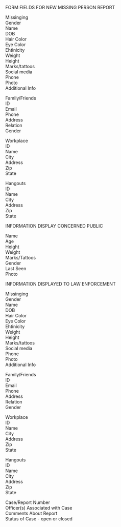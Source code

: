 FORM FIELDS FOR NEW MISSING PERSON REPORT

Missinging  
  Gender  
  Name  
  DOB  
  Hair Color  
  Eye Color  
  Ehtinicity  
  Weight  
  Height   
  Marks/tattoos  
  Social media  
  Phone  
  Photo  
  Additional Info  
  
  Family/Friends  
    ID  
    Email  
    Phone  
    Address  
    Relation  
    Gender  
     
   Workplace  
    ID  
    Name  
    City  
    Address  
    Zip  
    State  
      
   Hangouts  
    ID  
    Name  
    City  
    Address  
    Zip  
    State  
      
INFORMATION DISPLAY CONCERNED PUBLIC  
  
Name  
Age    
Height   
Weight  
Marks/Tattoos  
Gender  
Last Seen  
Photo  
  
INFORMATION DISPLAYED TO LAW ENFORCEMENT  
  
Missinging  
  Gender  
  Name  
  DOB  
  Hair Color  
  Eye Color  
  Ehtinicity  
  Weight   
  Height  
  Marks/tattoos  
  Social media  
  Phone  
  Photo  
  Additional Info  
  
  Family/Friends  
    ID  
    Email  
    Phone  
    Address  
    Relation  
    Gender  
   
   Workplace  
    ID  
    Name  
    City  
    Address  
    Zip  
    State  
      
   Hangouts  
    ID  
    Name  
    City  
    Address  
    Zip  
    State  
      
Case/Report Number  
Officer(s) Associated with Case  
Comments About Report  
Status of Case - open or closed  

    
